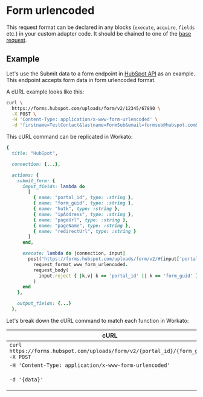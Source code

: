 # Form urlencoded

This request format can be declared in any blocks (`execute`, `acquire`, `fields` etc.) in your custom adapter code. It should be chained to one of the [base request](../walk-through.md#base-request).

## Example
Let's use the Submit data to a form endpoint in [HubSpot API](https://developers.hubspot.com/docs/methods/forms/submit_form) as an example. This endpoint accepts form data in form urlencoded format.

A cURL example looks like this:
```sh
curl \
  https://forms.hubspot.com/uploads/form/v2/12345/67890 \
  -X POST \
  -H 'Content-Type: application/x-www-form-urlencoded' \
  -d 'firstname=TestContact&lastname=FormSub&email=formsub@hubspot.com&newcustomproperty=testing&hs_context=%7B%22hutk%22%3A%2260c2ccdfe4892f0fa0593940b12c11aa%22%2C%22ipAddress%22%3A%22192.168.1.12%22%2C%22pageUrl%22%3A%22http%3A%2F%2Fdemo.hubapi.com%2Fcontact%2F%22%2C%22pageName%22%3A%22Contact%2BUs%22%2C%22redirectUrl%22%3A%22http%3A%2F%2Fdemo.hubapi.com%2Fthank-you%2F%22%7D'

```

This cURL command can be replicated in Workato:
```ruby
{
  title: "HubSpot",

  connection: {...},

  actions: {
    submit_form: {
      input_fields: lambda do
        [
          { name: "portal_id", type: :string },
          { name: "form_guid", type: :string },
          { name: "hutk", type: :string },
          { name: "ipAddress", type: :string },
          { name: "pageUrl", type: :string },
          { name: "pageName", type: :string },
          { name: "redirectUrl", type: :string }
        ]
      end,

      execute: lambda do |connection, input|
        post("https://forms.hubspot.com/uploads/form/v2/#{input['portal_id']}/#{input['form_guid']}").
          request_format_www_form_urlencoded.
          request_body(
            input.reject { |k,v| k == 'portal_id' || k == 'form_guid' }
          )
      end
    },

    output_fields: {...}
  },
```

Let's break down the cURL command to match each function in Workato:

cURL | Workato
------------ | -------------
`curl https://forms.hubspot.com/uploads/form/v2/{portal_id}/{form_guid} -X POST`  | `post("https://forms.hubspot.com/uploads/form/v2/#{input['portal_id']}/#{input['form_guid']}")`
`-H 'Content-Type: application/x-www-form-urlencoded'`  | `.request_format_www_form_urlencoded`
`-d '{data}'` | <code>.request_body(input.reject { &#124;k,v&#124; k == 'portal_id' &#124;&#124; k == 'form_guid' })</code>
